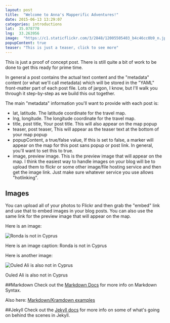 ```yaml
---
layout: post
title:  "Welcome to Anna's Mapperific Adventures!"
date: 2015-06-13 13:29:07
categories: introductions
lat:  35.078770
lng:  33.263956
image:  "https://c1.staticflickr.com/3/2848/12005505403_b4c46cc0b9_n.jpg"
popupContent: true
teaser: "This is just a teaser, click to see more"
---
```

This is just a proof of concept post. There is still quite a bit of work to be done to get this ready for prime time.

In general a post contains the actual text content and the "metadata" content (or what we'll call metadata) which will be stored in the "YAML" front-matter part of each post file. Lots of jargon, I know, but I'll walk you through it step-by-step as we build this out together.

The main "metadata" information you'll want to provide with each post is:

* lat, latitude. The latitude coordinate for the travel map.
* lng, longitude. The longitude coordinate for the travel map.
* title, post title, Your post title. This will also appear on the map popup
* teaser, post teaser, This will appear as the teaser text at the bottom of your map popup
* popupContent, a true/false value, If this is set to false, a marker will appear on the map for this post sans popup or post link. In general, you'll want to set this to true.
* image, preview image. This is the preview image that will appear on the map. I think the easiest way to handle images on your blog will be to upload them to flickr or some other image/file hosting service and then get the image link. Just make sure whatever service you use allows "hotlinking". 

## Images
You can upload all of your photos to Flickr and then grab the "embed" link and use that to embed images in your blog posts. You can also use the same link for the preview image that will appear on the map. 

Here is an image: 

![Ronda is not in Cyprus](https://c3.staticflickr.com/3/2848/12005505403_b4c46cc0b9_z.jpg "Ronda is not in Cyprus")

Here is an image caption: Ronda is not in Cyprus

Here is another image: 

![Ouled Ali is also not in Cyprus](https://c2.staticflickr.com/4/3786/12016956776_606a4a61d9_z.jpg "Ouled Ali is not in Cyrpus")

Ouled Ali is also not in Cyprus

##Markdown
Check out the [Markdown Docs](http://daringfireball.net/projects/markdown/) for more info on Markdown Syntax.

Also here: [Markdown/Kramdown examples](http://makandracards.com/makandra/6683-markdown-kramdown-examples)

##Jekyll
Check out the [Jekyll docs][jekyll] for more info on some of what's going on behind the scenes in Jekyll.

[jekyll]:      http://jekyllrb.com
